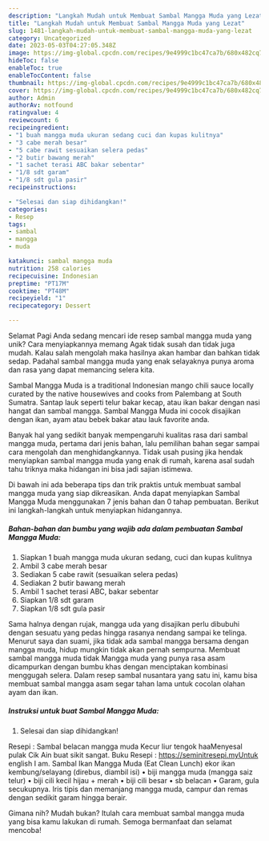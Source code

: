 ```yaml
---
description: "Langkah Mudah untuk Membuat Sambal Mangga Muda yang Lezat"
title: "Langkah Mudah untuk Membuat Sambal Mangga Muda yang Lezat"
slug: 1481-langkah-mudah-untuk-membuat-sambal-mangga-muda-yang-lezat
category: Uncategorized
date: 2023-05-03T04:27:05.348Z
image: https://img-global.cpcdn.com/recipes/9e4999c1bc47ca7b/680x482cq70/sambal-mangga-muda-foto-resep-utama.jpg
hideToc: false
enableToc: true
enableTocContent: false
thumbnail: https://img-global.cpcdn.com/recipes/9e4999c1bc47ca7b/680x482cq70/sambal-mangga-muda-foto-resep-utama.jpg
cover: https://img-global.cpcdn.com/recipes/9e4999c1bc47ca7b/680x482cq70/sambal-mangga-muda-foto-resep-utama.jpg
author: Admin
authorAv: notfound
ratingvalue: 4
reviewcount: 6
recipeingredient:
- "1 buah mangga muda ukuran sedang cuci dan kupas kulitnya"
- "3 cabe merah besar"
- "5 cabe rawit sesuaikan selera pedas"
- "2 butir bawang merah"
- "1 sachet terasi ABC bakar sebentar"
- "1/8 sdt garam"
- "1/8 sdt gula pasir"
recipeinstructions:

- "Selesai dan siap dihidangkan!"
categories:
- Resep
tags:
- sambal
- mangga
- muda

katakunci: sambal mangga muda 
nutrition: 258 calories
recipecuisine: Indonesian
preptime: "PT17M"
cooktime: "PT48M"
recipeyield: "1"
recipecategory: Dessert

---
```



Selamat Pagi Anda sedang mencari ide resep sambal mangga muda yang unik? Cara menyiapkannya memang Agak tidak susah dan tidak juga mudah. Kalau salah mengolah maka hasilnya akan hambar dan bahkan tidak sedap. Padahal sambal mangga muda yang enak selayaknya punya aroma dan rasa yang dapat memancing selera kita.


Sambal Mangga Muda is a traditional Indonesian mango chili sauce locally curated by the native housewives and cooks from Palembang at South Sumatra. Santap lauk seperti telur bakar kecap, atau ikan bakar dengan nasi hangat dan sambal mangga. Sambal Mangga Muda ini cocok disajikan dengan ikan, ayam atau bebek bakar atau lauk favorite anda.

Banyak hal yang sedikit banyak mempengaruhi kualitas rasa dari sambal mangga muda, pertama dari jenis bahan, lalu pemilihan bahan segar sampai cara mengolah dan menghidangkannya. Tidak usah pusing jika hendak menyiapkan sambal mangga muda yang enak di rumah, karena asal sudah tahu triknya maka hidangan ini bisa jadi sajian istimewa.


Di bawah ini ada beberapa tips dan trik praktis untuk membuat sambal mangga muda yang siap dikreasikan. Anda dapat menyiapkan Sambal Mangga Muda menggunakan 7 jenis bahan dan 0 tahap pembuatan. Berikut ini langkah-langkah untuk menyiapkan hidangannya.

<!--inarticleads1-->

##### Bahan-bahan dan bumbu yang wajib ada dalam pembuatan Sambal Mangga Muda:

1. Siapkan 1 buah mangga muda ukuran sedang, cuci dan kupas kulitnya
1. Ambil 3 cabe merah besar
1. Sediakan 5 cabe rawit (sesuaikan selera pedas)
1. Sediakan 2 butir bawang merah
1. Ambil 1 sachet terasi ABC, bakar sebentar
1. Siapkan 1/8 sdt garam
1. Siapkan 1/8 sdt gula pasir


Sama halnya dengan rujak, mangga uda yang disajikan perlu dibubuhi dengan sesuatu yang pedas hingga rasanya nendang sampai ke telinga. Menurut saya dan suami, jika tidak ada sambal mangga bersama dengan mangga muda, hidup mungkin tidak akan pernah sempurna. Membuat sambal mangga muda tidak Mangga muda yang punya rasa asam dicampurkan dengan bumbu khas dengan menciptakan kombinasi menggugah selera. Dalam resep sambal nusantara yang satu ini, kamu bisa membuat sambal mangga asam segar tahan lama untuk cocolan olahan ayam dan ikan. 

<!--inarticleads2-->

##### Instruksi untuk buat Sambal Mangga Muda:


1. Selesai dan siap dihidangkan!

Resepi : Sambal belacan mangga muda Kecur liur tengok haaMenyesal pulak Cik Ain buat sikit sangat. Buku Resepi : https://seminitresepi.myUntuk english I am. Sambal Ikan Mangga Muda (Eat Clean Lunch) ekor ikan kembung/selayang (direbus, diambil isi) • biji mangga muda (mangga saiz telur) • biji cili kecil hijau + merah • biji cili besar • sb belacan • Garam, gula secukupnya. Iris tipis dan memanjang mangga muda, campur dan remas dengan sedikit garam hingga berair. 

Gimana nih? Mudah bukan? Itulah cara membuat sambal mangga muda yang bisa kamu lakukan di rumah. Semoga bermanfaat dan selamat mencoba!
